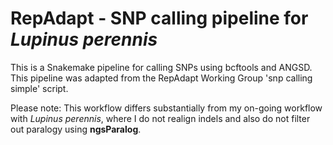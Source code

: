 # RepAdapt - SNP calling pipeline for _Lupinus perennis_

This is a Snakemake pipeline for calling SNPs using bcftools and ANGSD. This pipeline was adapted from the RepAdapt Working Group 'snp calling simple' script. 

Please note: This workflow differs substantially from my on-going workflow with _Lupinus perennis_, where I do not realign indels and also do not filter out paralogy using **ngsParalog**.
